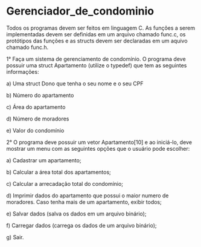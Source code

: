 # Gerenciador_de_condominio


Todos os programas devem ser feitos em linguagem C. As funções a serem implementadas devem
ser definidas em um arquivo chamado func.c, os protótipos das funções e as structs devem ser
declaradas em um aquivo chamado func.h.


1° Faça um sistema de gerenciamento de condomínio. O programa deve possuir uma struct
Apartamento (utilize o typedef) que tem as seguintes informações:

a) Uma struct Dono que tenha o seu nome e o seu CPF

b) Número do apartamento

c) Área do apartamento

d) Número de moradores

e) Valor do condomínio

2° O programa deve possuir um vetor Apartamento[10] e ao iniciá-lo, deve mostrar um menu
com as seguintes opções que o usuário pode escolher:

a) Cadastrar um apartamento;

b) Calcular a área total dos apartamentos;

c) Calcular a arrecadação total do condomínio;

d) Imprimir dados do apartamento que possui o maior numero de moradores. Caso tenha
mais de um apartamento, exibir todos;

e) Salvar dados (salva os dados em um arquivo binário);

f) Carregar dados (carrega os dados de um arquivo binário);

g) Sair.
